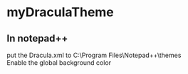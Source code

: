 # myDraculaTheme
## In notepad++
put the Dracula.xml to C:\Program Files\Notepad++\themes\
Enable the global background color
